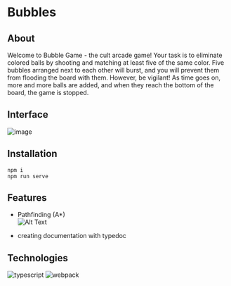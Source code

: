 # Bubbles

## About 
Welcome to Bubble Game - the cult arcade game! Your task is to eliminate colored balls by shooting and matching at least five of the same color. Five bubbles arranged next to each other will burst, and you will prevent them from flooding the board with them. However, be vigilant! As time goes on, more and more balls are added, and when they reach the bottom of the board, the game is stopped.


## Interface
![image](https://user-images.githubusercontent.com/63966121/172720645-eb38ed33-58ff-4e3e-bdee-12cb38e49f3e.png)

## Installation
```
npm i
npm run serve
``` 



## Features
- Pathfinding (A*) <br/>
![Alt Text](https://upload.wikimedia.org/wikipedia/commons/c/c2/Astarpathfinding.gif)

- creating documentation with typedoc


## Technologies
![typescript](https://img.shields.io/badge/typescript-3178C6?style=for-the-badge&logo=typescript&logoColor=FFFFFF)
![webpack](https://img.shields.io/badge/webpack-8DD6F9?style=for-the-badge&logo=webpack&logoColor=black)